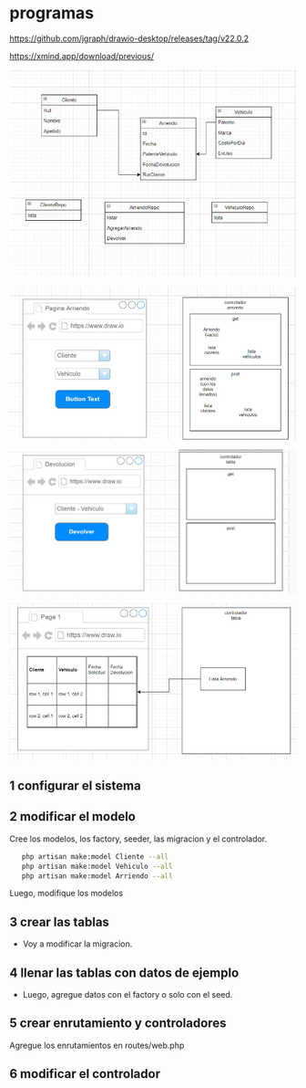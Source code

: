 # programas

https://github.com/jgraph/drawio-desktop/releases/tag/v22.0.2

https://xmind.app/download/previous/

![imagen1.jpg](imagen1.jpg)

![imagen2.jpg](imagen2.jpg)

![imagen3.jpg](imagen3.jpg)

![imagen4.jpg](imagen4.jpg)


## 1 configurar el sistema

## 2 modificar el modelo 
Cree los modelos, los factory, seeder, las migracion y el controlador.
```bash
   php artisan make:model Cliente --all  
   php artisan make:model Vehiculo --all
   php artisan make:model Arriendo --all
```
Luego, modifique los modelos

## 3 crear las tablas

* Voy a modificar la migracion.

## 4 llenar las tablas con datos de ejemplo

* Luego, agregue datos con el factory o solo con el seed.

## 5 crear enrutamiento y controladores

Agregue los enrutamientos en routes/web.php

## 6 modificar el controlador

